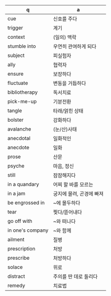  q  | a
--- | ---
cue			| 신호를 주다
trigger			| 계기
context			| (일의) 맥락
stumble into			| 우연히 관여하게 되다
subject			| 피실험자
ally			| 협력자
ensure			| 보장하다
fluctuate			| 변동을 거듭하다
bibliotherapy			| 독서치료
pick-me-up			| 기분전환
tangle			| 타래/얽힌 상태
bolster			| 강화하다
avalanche			| (눈/산)사태
anecdotal			| 일화적인
anecdote			| 일화
prose			| 산문
psyche			| 마음, 정신
still			| 잠잠해지다
in a quandary			| 어찌 할 바를 모르는
in a jam			| 궁지에 몰려, 곤경에 빠져
be engrossed in			| ~에 몰두하다
tear			| 찢다/뜯어내다
go off with			| ~와 떠나다
in one's company			| ~와 함께
ailment			| 질병
prescription			| 처방
prescribe			| 처방하다
solace			| 위로
distract			| 주의를 딴 데로 돌리다
remedy			| 치료법
